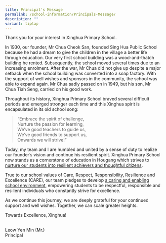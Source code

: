 ```yaml
---
title: Principal's Message
permalink: /school-information/Principals-Message/
description: ""
variant: tiptap
---
```

<p>Thank you for your interest in Xinghua Primary School.</p>
<p>In 1930, our founder, Mr Chua Cheok San, founded Sing Hua Public School
because he had a dream to give the children in the village a better life
through education. Our very first school building was a wood-and-thatch
building he rented. Subsequently, the school moved several times due to
an increasing enrolment. After the war, Mr Chua did not give up despite
a major setback when the school building was converted into a soap factory.
With the support of well wishes and sponsors in the community, the school
was able to expand again. Mr Chua sadly passed on in 1949, but his son,
Mr Chua Tiah Seng, carried on his good work.</p>
<p>Throughout its history, Xinghua Primary School braved several difficult
periods and emerged stronger each time and this Xinghua spirit is encapsulated
in its old school song:</p>
<blockquote>
<p>“Embrace the spirit of challenge,
<br>Nurture the passion for learning,
<br>We’ve good teachers to guide us,
<br>We’ve good friends to support us,
<br>Onwards we will strive!”</p>
</blockquote>
<p>Today, my team and I are humbled and united by a sense of duty to realize
our founder’s vision and continue his resilient spirit. Xinghua Primary
School now stands as a cornerstone of education in Hougang which strives
to <u>nurture our students into resilient achievers and thoughtful citizens</u>.</p>
<p>True to our school values of Care, Respect, Responsibility, Resilience
and Excellence (CARE), our team pledges to develop <u>a caring and enabling school environment</u>,
empowering students to be respectful, responsible and resilient individuals
who constantly strive for excellence.</p>
<p>As we continue this journey, we are deeply grateful for your continued
support and well wishes. Together, we can scale greater heights.</p>
<p>Towards Excellence, Xinghua!</p>
<p>
<br>Leow Yen Min (Mr.)
<br>Principal</p>
<p></p>